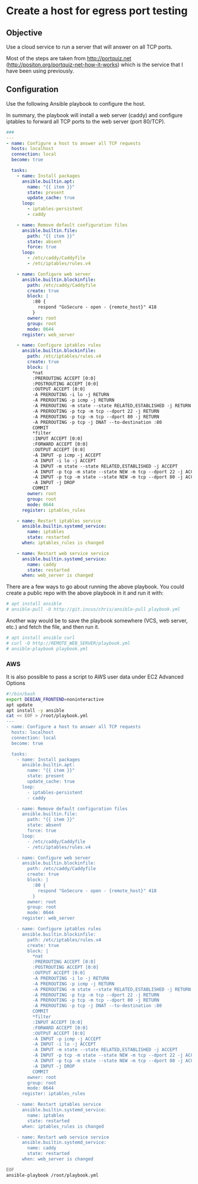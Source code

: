 # Create a host for egress port testing
## Objective
Use a cloud service to run a server that will answer on all TCP ports.

Most of the steps are taken from http://portquiz.net (http://positon.org/portquiz-net-how-it-works) which is the service that I have been using previously.

## Configuration

Use the following Ansible playbook to configure the host. 

In summary, the playbook will install a web server (caddy) and configure iptables to forward all TCP ports to the web server (port 80/TCP).

```yaml
###
---
- name: Configure a host to answer all TCP requests
  hosts: localhost
  connection: local
  become: true

  tasks:
    - name: Install packages
      ansible.builtin.apt:
        name: "{{ item }}"
        state: present
        update_cache: true
      loop:
        - iptables-persistent
        - caddy

    - name: Remove default configuration files
      ansible.builtin.file:
        path: "{{ item }}"
        state: absent
        force: true
      loop:
        - /etc/caddy/Caddyfile
        - /etc/iptables/rules.v4

    - name: Configure web server
      ansible.builtin.blockinfile:
        path: /etc/caddy/Caddyfile
        create: true
        block: |
          :80 {
            respond "GoSecure - open - {remote_host}" 418
          }
        owner: root
        group: root
        mode: 0644
      register: web_server

    - name: Configure iptables rules
      ansible.builtin.blockinfile:
        path: /etc/iptables/rules.v4
        create: true
        block: |
          *nat
          :PREROUTING ACCEPT [0:0]
          :POSTROUTING ACCEPT [0:0]
          :OUTPUT ACCEPT [0:0]
          -A PREROUTING -i lo -j RETURN
          -A PREROUTING -p icmp -j RETURN
          -A PREROUTING -m state --state RELATED,ESTABLISHED -j RETURN
          -A PREROUTING -p tcp -m tcp --dport 22 -j RETURN
          -A PREROUTING -p tcp -m tcp --dport 80 -j RETURN
          -A PREROUTING -p tcp -j DNAT --to-destination :80
          COMMIT
          *filter
          :INPUT ACCEPT [0:0]
          :FORWARD ACCEPT [0:0]
          :OUTPUT ACCEPT [0:0]
          -A INPUT -p icmp -j ACCEPT
          -A INPUT -i lo -j ACCEPT
          -A INPUT -m state --state RELATED,ESTABLISHED -j ACCEPT
          -A INPUT -p tcp -m state --state NEW -m tcp --dport 22 -j ACCEPT
          -A INPUT -p tcp -m state --state NEW -m tcp --dport 80 -j ACCEPT
          -A INPUT -j DROP
          COMMIT
        owner: root
        group: root
        mode: 0644
      register: iptables_rules

    - name: Restart iptables service
      ansible.builtin.systemd_service:
        name: iptables
        state: restarted
      when: iptables_rules is changed

    - name: Restart web service service
      ansible.builtin.systemd_service:
        name: caddy
        state: restarted
      when: web_server is changed

```
There are a few ways to go about running the above playbook. You could create a public repo with the above playbook in it and run it with:

```bash
# apt install ansible
# ansible-pull -U http://git.incus/chris/ansible-pull playbook.yml
```

Another way would be to save the playbook somewhere (VCS, web server, etc.) and fetch the file, and then run it.
```bash
# apt install ansible curl
# curl -O http://REMOTE_WEB_SERVER/playbook.yml
# ansible-playbook playbook.yml
```

### AWS

It is also possible to pass a script to AWS user data under EC2 Advanced Options

```bash
#!/bin/bash
export DEBIAN_FRONTEND=noninteractive
apt update
apt install -y ansible
cat << EOF > /root/playbook.yml
---
- name: Configure a host to answer all TCP requests
  hosts: localhost
  connection: local
  become: true

  tasks:
    - name: Install packages
      ansible.builtin.apt:
        name: "{{ item }}"
        state: present
        update_cache: true
      loop:
        - iptables-persistent
        - caddy

    - name: Remove default configuration files
      ansible.builtin.file:
        path: "{{ item }}"
        state: absent
        force: true
      loop:
        - /etc/caddy/Caddyfile
        - /etc/iptables/rules.v4

    - name: Configure web server
      ansible.builtin.blockinfile:
        path: /etc/caddy/Caddyfile
        create: true
        block: |
          :80 {
            respond "GoSecure - open - {remote_host}" 418
          }
        owner: root
        group: root
        mode: 0644
      register: web_server

    - name: Configure iptables rules
      ansible.builtin.blockinfile:
        path: /etc/iptables/rules.v4
        create: true
        block: |
          *nat
          :PREROUTING ACCEPT [0:0]
          :POSTROUTING ACCEPT [0:0]
          :OUTPUT ACCEPT [0:0]
          -A PREROUTING -i lo -j RETURN
          -A PREROUTING -p icmp -j RETURN
          -A PREROUTING -m state --state RELATED,ESTABLISHED -j RETURN
          -A PREROUTING -p tcp -m tcp --dport 22 -j RETURN
          -A PREROUTING -p tcp -m tcp --dport 80 -j RETURN
          -A PREROUTING -p tcp -j DNAT --to-destination :80
          COMMIT
          *filter
          :INPUT ACCEPT [0:0]
          :FORWARD ACCEPT [0:0]
          :OUTPUT ACCEPT [0:0]
          -A INPUT -p icmp -j ACCEPT
          -A INPUT -i lo -j ACCEPT
          -A INPUT -m state --state RELATED,ESTABLISHED -j ACCEPT
          -A INPUT -p tcp -m state --state NEW -m tcp --dport 22 -j ACCEPT
          -A INPUT -p tcp -m state --state NEW -m tcp --dport 80 -j ACCEPT
          -A INPUT -j DROP
          COMMIT
        owner: root
        group: root
        mode: 0644
      register: iptables_rules

    - name: Restart iptables service
      ansible.builtin.systemd_service:
        name: iptables
        state: restarted
      when: iptables_rules is changed

    - name: Restart web service service
      ansible.builtin.systemd_service:
        name: caddy
        state: restarted
      when: web_server is changed

EOF
ansible-playbook /root/playbook.yml
```

